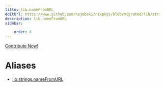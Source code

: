 ```yaml
---
title: lib.nameFromURL
editUrl: https://www.github.com/hsjobeki/nixpkgs/blob/migrated/lib/strings.nix#L1045C17
description: lib.nameFromURL
sidebar:

    order: 8
---
```


<a href="https://www.github.com/hsjobeki/nixpkgs/blob/migrated/lib/strings.nix#L1045C17">Contribute Now!</a>


# Aliases

- [lib.strings.nameFromURL](/nix-doc-comments/reference/lib/strings/lib-strings-namefromurl)


